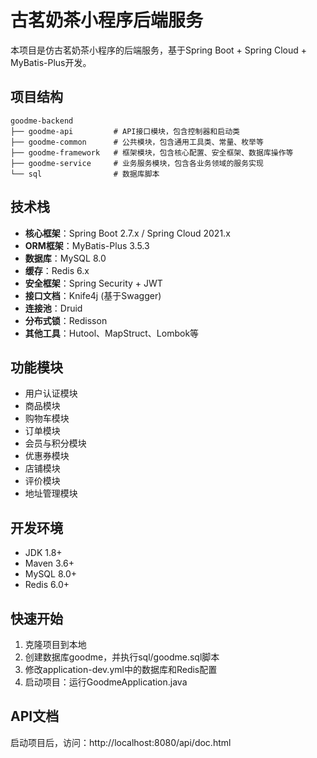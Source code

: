 # 古茗奶茶小程序后端服务

本项目是仿古茗奶茶小程序的后端服务，基于Spring Boot + Spring Cloud + MyBatis-Plus开发。

## 项目结构

```
goodme-backend
├── goodme-api         # API接口模块，包含控制器和启动类
├── goodme-common      # 公共模块，包含通用工具类、常量、枚举等
├── goodme-framework   # 框架模块，包含核心配置、安全框架、数据库操作等
├── goodme-service     # 业务服务模块，包含各业务领域的服务实现
└── sql                # 数据库脚本
```

## 技术栈

- **核心框架**：Spring Boot 2.7.x / Spring Cloud 2021.x
- **ORM框架**：MyBatis-Plus 3.5.3
- **数据库**：MySQL 8.0
- **缓存**：Redis 6.x
- **安全框架**：Spring Security + JWT
- **接口文档**：Knife4j (基于Swagger)
- **连接池**：Druid
- **分布式锁**：Redisson
- **其他工具**：Hutool、MapStruct、Lombok等

## 功能模块

- 用户认证模块
- 商品模块
- 购物车模块
- 订单模块
- 会员与积分模块
- 优惠券模块
- 店铺模块
- 评价模块
- 地址管理模块

## 开发环境

- JDK 1.8+
- Maven 3.6+
- MySQL 8.0+
- Redis 6.0+

## 快速开始

1. 克隆项目到本地
2. 创建数据库goodme，并执行sql/goodme.sql脚本
3. 修改application-dev.yml中的数据库和Redis配置
4. 启动项目：运行GoodmeApplication.java

## API文档

启动项目后，访问：http://localhost:8080/api/doc.html 